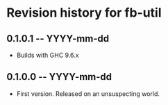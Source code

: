 # Revision history for fb-util

## 0.1.0.1 -- YYYY-mm-dd

* Builds with GHC 9.6.x

## 0.1.0.0 -- YYYY-mm-dd

* First version. Released on an unsuspecting world.

